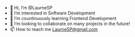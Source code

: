 - 👋 Hi, I’m @LaurneSP
- 👀 I’m interested in Software Development
- 🌱 I’m countinuously learning Frontend Development
- 💞️ I’m looking to collaborate on many projects in the future!
- 📫 How to reach me LaurneSP@gmail.com

<!---
LaurneSP/LaurneSP is a ✨ special ✨ repository because its `README.md` (this file) appears on your GitHub profile.
You can click the Preview link to take a look at your changes.
--->
